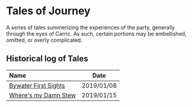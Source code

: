 # Tales of Journey
A series of tales summerizing the experiences of the party, generally through the eyes of Carric. As such, certain portions may be embellished, omitted, or overly complicated.


## Historical log of Tales

| Name | Date |
|:---- |:----:|
| [Bywater First Sights](bywater_first_sights.md) | 2019/01/08 |
| [Where's my Damn Stew](wheres_my_damn_stew.md) | 2019/01/15 |
